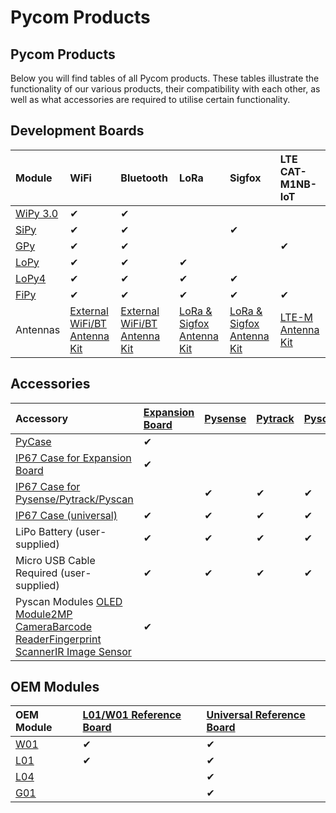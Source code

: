 # Pycom Products

## Pycom Products

Below you will find tables of all Pycom products. These tables illustrate the functionality of our various products, their compatibility with each other, as well as what accessories are required to utilise certain functionality.

## Development Boards

| Module | WiFi | Bluetooth | LoRa | Sigfox | LTE CAT-M1NB-IoT |
| :--- | :--- | :--- | :--- | :--- | :--- |
| [ WiPy 3.0](product-info/development/wipy3.md) | ✔ | ✔ |  |  |  |
| [SiPy](product-info/development/sipy.md) | ✔ | ✔ |  | ✔ |  |
| [GPy](product-info/development/gpy.md) | ✔ | ✔ |  |  | ✔ |
| [LoPy](product-info/development/lopy.md) | ✔ | ✔ | ✔ |  |  |
| [LoPy4](product-info/development/lopy4.md) | ✔ | ✔ | ✔ | ✔ |  |
| [FiPy](product-info/development/fipy.md) | ✔ | ✔ | ✔ | ✔ | ✔ |
| Antennas  | [External WiFi/BT Antenna Kit](https://pycom.io/product/external-wifi-antenna/) | [External WiFi/BT Antenna Kit](https://pycom.io/product/external-wifi-antenna/) | [LoRa & Sigfox Antenna Kit](https://pycom.io/product/lora-antenna-kit/) | [LoRa & Sigfox Antenna Kit](https://pycom.io/product/lora-antenna-kit/) | [LTE-M Antenna Kit](https://pycom.io/product/lte-m-antenna-kit/) |

## Accessories

| Accessory | [Expansion Board](product-info/boards/expansion3.md) | [Pysense](product-info/boards/pysense.md) | [Pytrack](product-info/boards/pytrack.md) | [Pyscan](product-info/boards/pyscan.md) |
| :--- | :--- | :--- | :--- | :--- |
| [PyCase](https://pycom.io/product/pycase/) | ✔ |  |  |  |
| [IP67 Case for Expansion Board](https://pycom.io/product/ip67-expansion-board-case/) | ✔ |  |  |  |
| [IP67 Case for Pysense/Pytrack/Pyscan](https://pycom.io/product/ip67-case/) |  | ✔ | ✔ | ✔ |
| [IP67 Case \(universal\)](https://pycom.io/product/universal-ip67-case/) | ✔ | ✔ | ✔ | ✔ |
| LiPo Battery \(user-supplied\) | ✔ | ✔ | ✔ | ✔ |
| Micro USB Cable  Required \(user-supplied\) | ✔ | ✔ | ✔ | ✔ |
| Pyscan Modules [OLED Module](https://pycom.io/product/oled-screen/)[2MP Camera](https://pycom.io/product/2mp-camera/)[Barcode Reader](https://pycom.io/product/barcode-reader)[Fingerprint Scanner](https://pycom.io/product/fingerprint-scanner/)[IR Image Sensor](https://pycom.io/product/infared-image-sensor/) | ✔ |  |  |  |

## OEM Modules

| OEM Module | [L01/W01 Reference Board](product-info/oem/l01_reference.md) | [Universal Reference Board](product-info/oem/universal_reference.md) |
| :--- | :--- | :--- |
| [W01](product-info/oem/w01.md) | ✔ | ✔ |
| [L01](product-info/oem/l01.md) | ✔ | ✔ |
| [L04](product-info/oem/l04.md) |  | ✔ |
| [G01](product-info/oem/g01.md) |  | ✔ |

